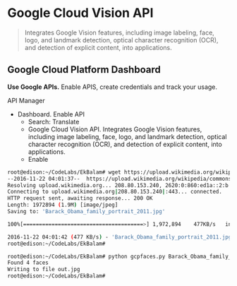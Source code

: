 # Google Cloud Vision API

> Integrates Google Vision features, including image labeling, face, logo, and landmark detection, optical character recognition (OCR), and detection of explicit content, into applications.

## Google Cloud Platform Dashboard

__Use Google APIs.__ Enable APIS, create credentials and track your usage.

API Manager

- Dashboard. Enable API
  - Search: Translate
  - Google Cloud Vision API. Integrates Google Vision features, including image labeling, face, logo, and landmark detection, optical character recognition (OCR), and detection of explicit content, into applications.
  - Enable

```sh
root@edison:~/CodeLabs/EkBalam# wget https://upload.wikimedia.org/wikipedia/commons/5/5d/Barack_Obama_family_portrait_2011.jpg
--2016-11-22 04:01:37--  https://upload.wikimedia.org/wikipedia/commons/5/5d/Barack_Obama_family_portrait_2011.jpg
Resolving upload.wikimedia.org... 208.80.153.240, 2620:0:860:ed1a::2:b
Connecting to upload.wikimedia.org|208.80.153.240|:443... connected.
HTTP request sent, awaiting response... 200 OK
Length: 1972894 (1.9M) [image/jpeg]
Saving to: 'Barack_Obama_family_portrait_2011.jpg'

100%[======================================>] 1,972,894    477KB/s   in 4.0s   

2016-11-22 04:01:42 (477 KB/s) - 'Barack_Obama_family_portrait_2011.jpg' saved [1972894/1972894]
root@edison:~/CodeLabs/EkBalam# 
```

```sh
root@edison:~/CodeLabs/EkBalam# python gcpfaces.py Barack_Obama_family_portrait_2
Found 4 faces
Writing to file out.jpg
root@edison:~/CodeLabs/EkBalam# 
```